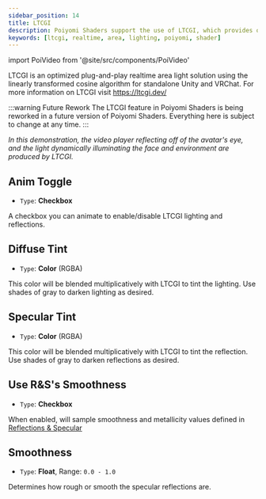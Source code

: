 ```yaml
---
sidebar_position: 14
title: LTCGI
description: Poiyomi Shaders support the use of LTCGI, which provides optimized plug-and-play realtime area lighting solutions for Unity and VRChat.
keywords: [ltcgi, realtime, area, lighting, poiyomi, shader]
---
```

import PoiVideo from '@site/src/components/PoiVideo'

LTCGI is an optimized plug-and-play realtime area light solution using the linearly transformed cosine algorithm for standalone Unity and VRChat. For more information on LTCGI visit https://ltcgi.dev/

:::warning Future Rework
The LTCGI feature in Poiyomi Shaders is being reworked in a future version of Poiyomi Shaders. Everything here is subject to change at any time.
:::

<PoiVideo url='/vid/shading/ltcgi_demo.mp4'/>  
<em>In this demonstration, the video player reflecting off of the avatar's eye, and the light dynamically illuminating the face and environment are produced by LTCGI.</em>

## Anim Toggle

- `Type`: **Checkbox**

A checkbox you can animate to enable/disable LTCGI lighting and reflections.

## Diffuse Tint

- `Type`: **Color** (RGBA)

This color will be blended multiplicatively with LTCGI to tint the lighting. Use shades of gray to darken lighting as desired.

## Specular Tint

- `Type`: **Color** (RGBA)

This color will be blended multiplicatively with LTCGI to tint the reflection. Use shades of gray to darken reflections as desired.

## Use R&S's Smoothness

- `Type`: **Checkbox**

When enabled, will sample smoothness and metallicity values defined in [Reflections & Specular](./reflections-and-specular.md)

## Smoothness

- `Type`: **Float**, Range: `0.0 - 1.0`

Determines how rough or smooth the specular reflections are.